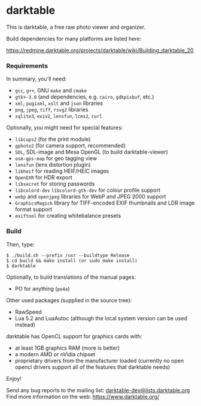 # darktable

This is darktable, a free raw photo viewer and organizer.

Build dependencies for many platforms are listed here:

https://redmine.darktable.org/projects/darktable/wiki/Building_darktable_20

### Requirements

In summary, you'll need:

 - `gcc`, `g++`, GNU `make` and `cmake`
 - `gtk+-3.0` (and dependencies, e.g. `cairo`, `gdkpixbuf`, etc.)
 - `xml`, `pugixml`, `xslt` and `json` libraries
 - `png`, `jpeg`, `tiff`, `rsvg2` libraries
 - `sqlite3`, `exiv2`, `lensfun`, `lcms2`, `curl`

Optionally, you might need for special features:

 - `libcups2` (for the print module)
 - `gphoto2` (for camera support, recommended)
 - `SDL`, SDL-image and Mesa OpenGL (to build darktable-viewer)
 - `osm-gps-map` for geo tagging view
 - `lensfun` (lens distortion plugin)
 - `libheif` for reading HEIF/HEIC images
 - `OpenEXR` for HDR export
 - `libsecret` for storing passwords
 - `libcolord-dev` `libcolord-gtk-dev` for colour profile support
 - `webp` and `openjpeg` libraries for WebP and JPEG 2000 support
 - `GraphicsMagick` library for TIFF-encoded EXIF thumbnails and LDR image format support
 - `exiftool` for creating whitebalance presets

### Build

Then, type:

```
$ ./build.sh --prefix /usr --buildtype Release
$ cd build && make install (or sudo make install)
$ darktable
```

Optionally, to build translations of the manual pages:

 - PO for anything (`po4a`)

Other used packages (supplied in the source tree):

 - RawSpeed
 - Lua 5.2 and LuaAutoc (although the local system version can be used instead)

darktable has OpenCL support for graphics cards with:

 - at least 1GB graphics RAM (more is better)
 - a modern AMD or nVidia chipset
 - proprietary drivers from the manufacturer loaded (currently no open opencl
   drivers support all of the features that darktable needs)

Enjoy!

Send any bug reports to the mailing list: darktable-dev@lists.darktable.org
Find more information on the web: https://www.darktable.org/
